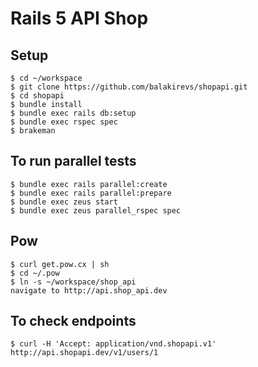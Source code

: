 # Rails 5 API Shop

## Setup

```
$ cd ~/workspace
$ git clone https://github.com/balakirevs/shopapi.git
$ cd shopapi
$ bundle install
$ bundle exec rails db:setup
$ bundle exec rspec spec
$ brakeman
```
## To run parallel tests
```
$ bundle exec rails parallel:create
$ bundle exec rails parallel:prepare
$ bundle exec zeus start
$ bundle exec zeus parallel_rspec spec
```

## Pow
```
$ curl get.pow.cx | sh
$ cd ~/.pow
$ ln -s ~/workspace/shop_api
navigate to http://api.shop_api.dev
```

## To check endpoints
```
$ curl -H 'Accept: application/vnd.shopapi.v1' http://api.shopapi.dev/v1/users/1 
```
